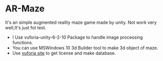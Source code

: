 # AR-Maze

It's an simple augmented reality maze game made by unity.
Not work very well,It's just fot test.

* I Use vuforia-unity-6-2-10 Package to handle image processing functions.
* You can use MSWindows 10 3d Builder tool to make 3d object of maze.
* Use [vuforia site](https://developer.vuforia.com) to get license and make database.
